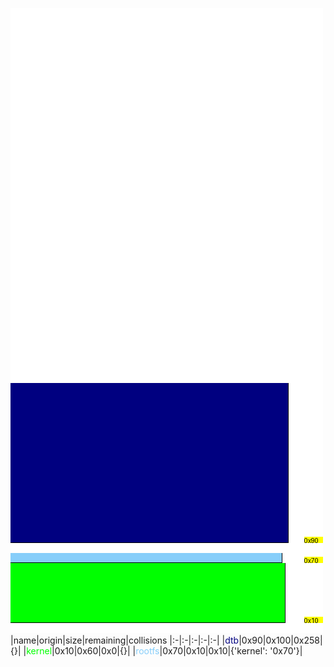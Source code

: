![memory map diagram](report.png)
|name|origin|size|remaining|collisions
|:-|:-|:-|:-|:-|
|<span style='color:navy'>dtb</span>|0x90|0x100|0x258|{}|
|<span style='color:lime'>kernel</span>|0x10|0x60|0x0|{}|
|<span style='color:lightskyblue'>rootfs</span>|0x70|0x10|0x10|{'kernel': '0x70'}|

